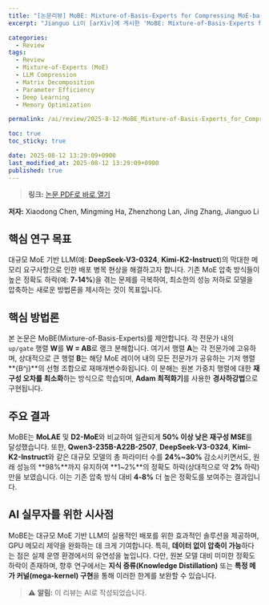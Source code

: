 ```yaml
---
title: "[논문리뷰] MoBE: Mixture-of-Basis-Experts for Compressing MoE-based LLMs"
excerpt: "Jianguo Li이 [arXiv]에 게시한 'MoBE: Mixture-of-Basis-Experts for Compressing MoE-based LLMs' 논문에 대한 자세한 리뷰입니다."

categories:
  - Review
tags:
  - Review
  - Mixture-of-Experts (MoE)
  - LLM Compression
  - Matrix Decomposition
  - Parameter Efficiency
  - Deep Learning
  - Memory Optimization

permalink: /ai/review/2025-8-12-MoBE_Mixture-of-Basis-Experts_for_Compressing_MoE-based_LLMs/

toc: true
toc_sticky: true

date: 2025-08-12 13:29:09+0900
last_modified_at: 2025-08-12 13:29:09+0900
published: true
---
```

> **링크:** [논문 PDF로 바로 열기](https://arxiv.org/abs/2508.05257)

**저자:** Xiaodong Chen, Mingming Ha, Zhenzhong Lan, Jing Zhang, Jianguo Li



## 핵심 연구 목표
대규모 MoE 기반 LLM(예: **DeepSeek-V3-0324**, **Kimi-K2-Instruct**)의 막대한 메모리 요구사항으로 인한 배포 병목 현상을 해결하고자 합니다. 기존 MoE 압축 방식들이 높은 정확도 하락(예: **7-14%**)을 겪는 문제를 극복하여, 최소한의 성능 저하로 모델을 압축하는 새로운 방법론을 제시하는 것이 목표입니다.

## 핵심 방법론
본 논문은 MoBE(Mixture-of-Basis-Experts)를 제안합니다. 각 전문가 내의 `up/gate` 행렬 **W**를 **W = AB**로 랭크 분해합니다. 여기서 행렬 **A**는 각 전문가에 고유하며, 상대적으로 큰 행렬 **B**는 해당 MoE 레이어 내의 모든 전문가가 공유하는 기저 행렬 **{B^j}**의 선형 조합으로 재매개변수화됩니다. 이 분해는 원본 가중치 행렬에 대한 **재구성 오차를 최소화**하는 방식으로 학습되며, **Adam 최적화기**를 사용한 **경사하강법**으로 구현됩니다.

## 주요 결과
MoBE는 **MoLAE** 및 **D2-MoE**와 비교하여 일관되게 **50% 이상 낮은 재구성 MSE**를 달성했습니다. 또한, **Qwen3-235B-A22B-2507**, **DeepSeek-V3-0324**, **Kimi-K2-Instruct**와 같은 대규모 모델의 총 파라미터 수를 **24%~30%** 감소시키면서도, 원래 성능의 **98%**까지 유지하여 **1~2%**의 정확도 하락(상대적으로 약 **2%** 하락)만을 보였습니다. 이는 기존 압축 방식 대비 **4-8%** 더 높은 정확도를 보여주는 결과입니다.

## AI 실무자를 위한 시사점
MoBE는 대규모 MoE 기반 LLM의 실용적인 배포를 위한 효과적인 솔루션을 제공하며, GPU 메모리 제약을 완화하는 데 크게 기여합니다. 특히, **데이터 없이 압축이 가능**하다는 점은 실제 운영 환경에서의 유연성을 높입니다. 다만, 원본 모델 대비 미미한 정확도 하락이 존재하며, 향후 연구에서는 **지식 증류(Knowledge Distillation)** 또는 **특정 메가 커널(mega-kernel) 구현**을 통해 이러한 한계를 보완할 수 있습니다.

> ⚠️ **알림:** 이 리뷰는 AI로 작성되었습니다.